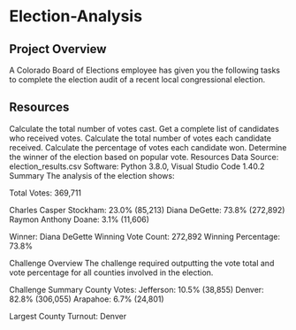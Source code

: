 # Election-Analysis
## Project Overview
A Colorado Board of Elections employee has given you the following tasks to complete the election audit of a recent local congressional election.
## Resources

Calculate the total number of votes cast.
Get a complete list of candidates who received votes.
Calculate the total number of votes each candidate received.
Calculate the percentage of votes each candidate won.
Determine the winner of the election based on popular vote.
Resources
Data Source: election_results.csv
Software: Python 3.8.0, Visual Studio Code 1.40.2
Summary
The analysis of the election shows:

Total Votes: 369,711

Charles Casper Stockham: 23.0% (85,213)
Diana DeGette: 73.8% (272,892)
Raymon Anthony Doane: 3.1% (11,606)

Winner: Diana DeGette
Winning Vote Count: 272,892
Winning Percentage: 73.8%

Challenge Overview
The challenge required outputting the vote total and vote percentage for all counties involved in the election.

Challenge Summary
County Votes:
Jefferson: 10.5% (38,855)
Denver: 82.8% (306,055)
Arapahoe: 6.7% (24,801)

Largest County Turnout: Denver
